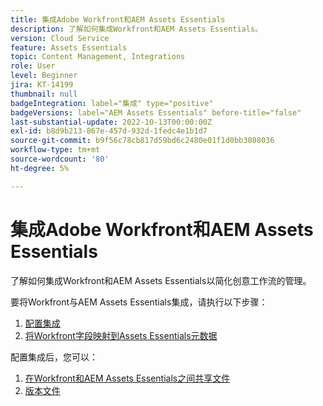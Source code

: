 ```yaml
---
title: 集成Adobe Workfront和AEM Assets Essentials
description: 了解如何集成Workfront和AEM Assets Essentials。
version: Cloud Service
feature: Assets Essentials
topic: Content Management, Integrations
role: User
level: Beginner
jira: KT-14199
thumbnail: null
badgeIntegration: label="集成" type="positive"
badgeVersions: label="AEM Assets Essentials" before-title="false"
last-substantial-update: 2022-10-13T00:00:00Z
exl-id: b8d9b213-867e-457d-932d-1fedc4e1b1d7
source-git-commit: b9f56c78cb817d59bd6c2480e01f1d0bb3088036
workflow-type: tm+mt
source-wordcount: '80'
ht-degree: 5%

---
```


# 集成Adobe Workfront和AEM Assets Essentials

了解如何集成Workfront和AEM Assets Essentials以简化创意工作流的管理。

要将Workfront与AEM Assets Essentials集成，请执行以下步骤：

1. [配置集成](./configure.md)
1. [将Workfront字段映射到Assets Essentials元数据](./map-metadata.md)

配置集成后，您可以：

1. [在Workfront和AEM Assets Essentials之间共享文件](./link-send.md)
1. [版本文件](./versions.md)
